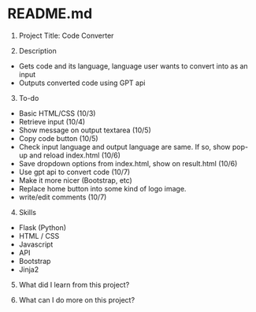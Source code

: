 # README.md

1. Project Title: Code Converter

2. Description
 * Gets code and its language, language user wants to convert into as an input
 * Outputs converted code using GPT api

3. To-do
 * Basic HTML/CSS (10/3)
 * Retrieve input (10/4)
 * Show message on output textarea (10/5)
 * Copy code button (10/5)
 * Check input language and output language are same. If so, show pop-up and reload index.html (10/6)
 * Save dropdown options from index.html, show on result.html (10/6)
 * Use gpt api to convert code (10/7)
 * Make it more nicer (Bootstrap, etc)
 * Replace home button into some kind of logo image.
 * write/edit comments (10/7)


4. Skills
 * Flask (Python)
 * HTML / CSS
 * Javascript
 * API
 * Bootstrap
 * Jinja2

 5. What did I learn from this project?

 6. What can I do more on this project?
 
